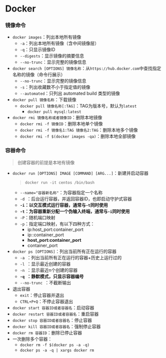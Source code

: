 # Docker

### 镜像命令
* `docker images`：列出本地所有镜像
  * `-a`：列出本地所有镜像（含中间镜像层）
  * `-q`：只显示镜像ID
  * `--digests`：显示镜像的摘要信息
  * `--no-trunc`：显示完整的镜像信息
* `docker search [OPTIONS] 镜像名称`：从`https://hub.docker.com`中查找指定名称的镜像（命令行展示）
  * `--no-trunc`：显示完整的镜像信息
  * `-s`：列出收藏数不小于指定值的镜像
  * `--automated`：只列出 automated build 类型的镜像
* `docker pull 镜像名称`：下载镜像
  * `docker pull 镜像名称[:TAG]`：TAG为版本号，默认为`latest`
    * `docker pull mysql:latest`
* `docker rmi 镜像名称或者镜像ID`：删除本地镜像
  * `docker rmi -f 镜像ID`：删除本地单个镜像
  * `docker rmi -f 镜像名1:TAG 镜像名2:TAG`：删除本地多个镜像
  * `docker rmi -f $(docker images -qa)`：删除本地全部镜像

### 容器命令
> 创建容器的前提是本地有镜像
* `docker run [OPTIONS] IMAGE [COMMAND] [ARG...]`：新建并启动容器
  > `docker run -it centos /bin/bash`
  * `--name="容器新名称"`：为容器指定一个名称
  * `-d `：后台运行容器，并返回容器ID，也即启动守护式容器
  * **`-i`：以交互模式运行容器，通常与`-t`同时使用**
  * **`-t`：为容器重新分配一个伪输入终端，通常与`-i`同时使用**
  * `-P`：随机端口映射
  * `-p`：指定端口映射，有以下四种方式：
    * ip:host_port:container_port
    * ip::container_port
    * **host_port:container_port**
    * container_port
* `docker ps [OPTIONS]`：列出当前所有正在运行的容器
  * `-a `：列出当前所有正在运行的容器+历史上运行过的
  * `-l `：显示最近创建的容器
  * `-n `：显示最近n个创建的容器
  * **`-q `：静默模式，只显示容器编号**
  * `--no-trunc `：不截断输出
* 退出容器
  * `exit`：停止容器并退出
  * `CTRL+P+Q`：不停止容器退出
* `docker start 容器ID或者容器名`：启动容器
* `docker restart 容器ID或者容器名`：重启容器
* `docker stop 容器ID或者容器名`：停止容器
* `docker kill 容器ID或者容器名`：强制停止容器
* `docker rm 容器ID`：删除已停止容器
* 一次删除多个容器：
  * `docker rm -f $(docker ps -a -q)`
  * `docker ps -a -q | xargs docker rm`
